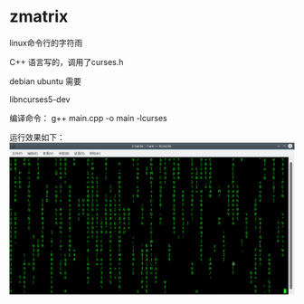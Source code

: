 # zmatrix
linux命令行的字符雨

C++ 语言写的，调用了curses.h

debian ubuntu 需要

libncurses5-dev

编译命令：
g++ main.cpp -o main -lcurses

运行效果如下：
![运行效果](https://github.com/zwssd/zmatrix/raw/master/screenshots/screenshot.png)
